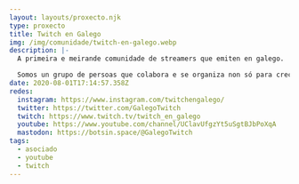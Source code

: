 ```yaml
---
layout: layouts/proxecto.njk
type: proxecto
title: Twitch en Galego
img: /img/comunidade/twitch-en-galego.webp
description: |-
  A primeira e meirande comunidade de streamers que emiten en galego.

  Somos un grupo de persoas que colabora e se organiza non só para crecer individualmente, senón para unir esforzos e que a nosa lingua teña máis visibilidade nesta plataforma.
date: 2020-08-01T17:14:57.358Z
redes:
  instagram: https://www.instagram.com/twitchengalego/
  twitter: https://twitter.com/GalegoTwitch
  twitch: https://www.twitch.tv/twitch_en_galego
  youtube: https://www.youtube.com/channel/UClavUfgzYt5uSgtBJbPoXqA
  mastodon: https://botsin.space/@GalegoTwitch
tags:
  - asociado
  - youtube
  - twitch
---
```

